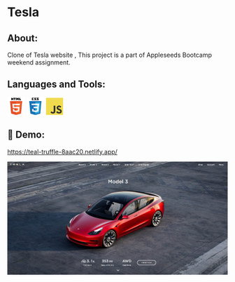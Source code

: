 # Tesla


## About:

Clone of Tesla website ,
This project is a part of Appleseeds Bootcamp weekend assignment.


 ## Languages and Tools:
<p align="left">
 <img src="https://raw.githubusercontent.com/devicons/devicon/master/icons/html5/html5-original-wordmark.svg" alt="html5" width="40" height="40"/> 
 <img src="https://raw.githubusercontent.com/devicons/devicon/master/icons/css3/css3-original-wordmark.svg" alt="css3" width="40" height="40"/>
 <img src="https://raw.githubusercontent.com/devicons/devicon/master/icons/javascript/javascript-original.svg" alt="javascript" width="40" height="40"/>
 </p>


## 🚀 Demo:

https://teal-truffle-8aac20.netlify.app/

<a href="https://teal-truffle-8aac20.netlify.app/" target="_blank">
  <img src="assets/img/tesla.png">
</a>



